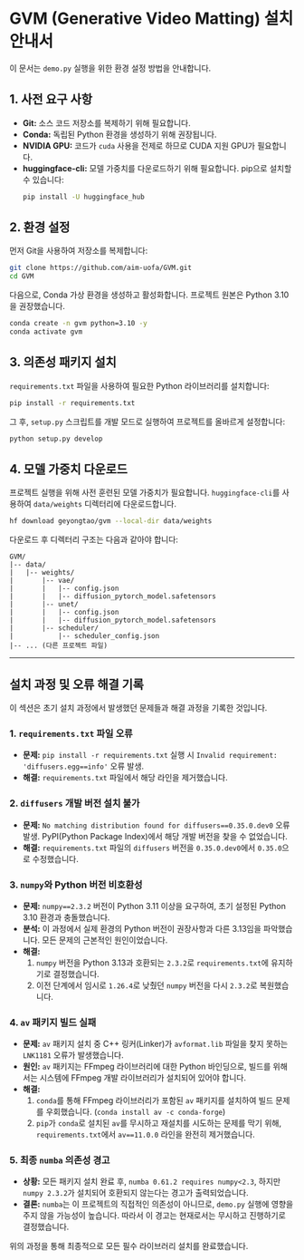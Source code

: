 # GVM (Generative Video Matting) 설치 안내서

이 문서는 `demo.py` 실행을 위한 환경 설정 방법을 안내합니다.

## 1. 사전 요구 사항

- **Git:** 소스 코드 저장소를 복제하기 위해 필요합니다.
- **Conda:** 독립된 Python 환경을 생성하기 위해 권장됩니다.
- **NVIDIA GPU:** 코드가 `cuda` 사용을 전제로 하므로 CUDA 지원 GPU가 필요합니다.
- **huggingface-cli:** 모델 가중치를 다운로드하기 위해 필요합니다. pip으로 설치할 수 있습니다:
  ```bash
  pip install -U huggingface_hub
  ```

## 2. 환경 설정

먼저 Git을 사용하여 저장소를 복제합니다:

```bash
git clone https://github.com/aim-uofa/GVM.git
cd GVM
```

다음으로, Conda 가상 환경을 생성하고 활성화합니다. 프로젝트 원본은 Python 3.10을 권장했습니다.

```bash
conda create -n gvm python=3.10 -y
conda activate gvm
```

## 3. 의존성 패키지 설치

`requirements.txt` 파일을 사용하여 필요한 Python 라이브러리를 설치합니다:

```bash
pip install -r requirements.txt
```

그 후, `setup.py` 스크립트를 개발 모드로 실행하여 프로젝트를 올바르게 설정합니다:

```bash
python setup.py develop
```

## 4. 모델 가중치 다운로드

프로젝트 실행을 위해 사전 훈련된 모델 가중치가 필요합니다. `huggingface-cli`를 사용하여 `data/weights` 디렉터리에 다운로드합니다.

```bash
hf download geyongtao/gvm --local-dir data/weights
```

다운로드 후 디렉터리 구조는 다음과 같아야 합니다:

```
GVM/
|-- data/
|   |-- weights/
|       |-- vae/
|       |   |-- config.json
|       |   |-- diffusion_pytorch_model.safetensors
|       |-- unet/
|       |   |-- config.json
|       |   |-- diffusion_pytorch_model.safetensors
|       |-- scheduler/
|           |-- scheduler_config.json
|-- ... (다른 프로젝트 파일)
```

---

## 설치 과정 및 오류 해결 기록

이 섹션은 초기 설치 과정에서 발생했던 문제들과 해결 과정을 기록한 것입니다.

### 1. `requirements.txt` 파일 오류

- **문제:** `pip install -r requirements.txt` 실행 시 `Invalid requirement: 'diffusers.egg==info'` 오류 발생.
- **해결:** `requirements.txt` 파일에서 해당 라인을 제거했습니다.

### 2. `diffusers` 개발 버전 설치 불가

- **문제:** `No matching distribution found for diffusers==0.35.0.dev0` 오류 발생. PyPI(Python Package Index)에서 해당 개발 버전을 찾을 수 없었습니다.
- **해결:** `requirements.txt` 파일의 `diffusers` 버전을 `0.35.0.dev0`에서 `0.35.0`으로 수정했습니다.

### 3. `numpy`와 Python 버전 비호환성

- **문제:** `numpy==2.3.2` 버전이 Python 3.11 이상을 요구하여, 초기 설정된 Python 3.10 환경과 충돌했습니다.
- **분석:** 이 과정에서 실제 환경의 Python 버전이 권장사항과 다른 3.13임을 파악했습니다. 모든 문제의 근본적인 원인이었습니다.
- **해결:**
    1. `numpy` 버전을 Python 3.13과 호환되는 `2.3.2`로 `requirements.txt`에 유지하기로 결정했습니다.
    2. 이전 단계에서 임시로 `1.26.4`로 낮췄던 `numpy` 버전을 다시 `2.3.2`로 복원했습니다.

### 4. `av` 패키지 빌드 실패

- **문제:** `av` 패키지 설치 중 C++ 링커(Linker)가 `avformat.lib` 파일을 찾지 못하는 `LNK1181` 오류가 발생했습니다.
- **원인:** `av` 패키지는 FFmpeg 라이브러리에 대한 Python 바인딩으로, 빌드를 위해서는 시스템에 FFmpeg 개발 라이브러리가 설치되어 있어야 합니다.
- **해결:**
    1. `conda`를 통해 FFmpeg 라이브러리가 포함된 `av` 패키지를 설치하여 빌드 문제를 우회했습니다. (`conda install av -c conda-forge`)
    2. `pip`가 `conda`로 설치된 `av`를 무시하고 재설치를 시도하는 문제를 막기 위해, `requirements.txt`에서 `av==11.0.0` 라인을 완전히 제거했습니다.

### 5. 최종 `numba` 의존성 경고

- **상황:** 모든 패키지 설치 완료 후, `numba 0.61.2 requires numpy<2.3`, 하지만 `numpy 2.3.2`가 설치되어 호환되지 않는다는 경고가 출력되었습니다.
- **결론:** `numba`는 이 프로젝트의 직접적인 의존성이 아니므로, `demo.py` 실행에 영향을 주지 않을 가능성이 높습니다. 따라서 이 경고는 현재로서는 무시하고 진행하기로 결정했습니다.

위의 과정을 통해 최종적으로 모든 필수 라이브러리 설치를 완료했습니다.